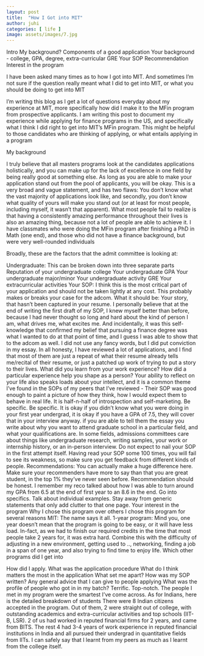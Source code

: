 ```yaml
---
layout: post
title:  "How I Got into MIT"
author: juhi
categories: [ life ]
image: assets/images/7.jpg
---
```


Intro
My background?
Components of a good application
Your background - college, GPA, degree, extra-curricular
GRE
Your SOP
Recommendation
Interest in the program

I have been asked many times as to how I got into MIT. And sometimes I’m not sure if the question really meant what I did to get into MIT, or what you should be doing to get into MIT

I’m writing this blog as I get a lot of questions everyday about my experience at MIT, more specifically how did I make it to the MFin program from prospective applicants. I am writing this post to document my experience while applying for finance programs in the US, and specifically what I think I did right to get into MIT’s MFin program. This might be helpful to those candidates who are thinking of applying, or what entails applying in a program


My background

I truly believe that all masters programs look at the candidates applications holistically, and you can make up for the lack of excellence in one field by being really good at something else. As long as you are able to make your application stand out from the pool of applicants, you will be okay. This is a very broad and vague statement, and has two flaws: You don’t know what the vast majority of applications look like, and secondly, you don’t know what quality of yours will make you stand out (or at least for most people, including myself, it wasn’t that apparent). What most people fail to realize is that having a consistently amazing performance throughout their lives is also an amazing thing, because not a lot of people are able to achieve it. I have classmates who were doing the MFin program after finishing a PhD in Math (one end), and those who did not have a finance background, but were very well-rounded individuals

Broadly, these are the factors that the admit committee is looking at:

Undergraduate: This can be broken down into three separate parts
Reputation of your undergraduate college
Your undergraduate GPA
Your undergraduate major/minor
Your undergraduate activity
GRE
Your extracurricular activities
Your SOP: I think this is the most critical part of your application and should not be taken lightly at any cost. This probably makes or breaks your case for the adcom. 
What it should be: Your story, that hasn’t been captured in your resume. I personally believe that at the end of writing the first draft of my SOP, I knew myself better than before, because I had never thought so long and hard about the kind of person I am, what drives me, what excites me. And incidentally, it was this self-knowledge that confirmed my belief that pursuing a finance degree was what I wanted to do at that point of time, and I guess I was able to show that to the adcom as well. I did not use any fancy words, but I did put conviction in my essay. In all honesty, I have reviewed a lot of applications, and I find that most of them are just a repeat of what their resume already tells me/recital of their resume, or just a patched up work of trying to put a story to their lives. What did you learn from your work experience? How did a particular experience help you shape as a person? Your ability to reflect on your life also speaks loads about your intellect, and it is a common theme I’ve found in the SOPs of my peers that I’ve reviewed - Their SOP was good enough to paint a picture of how they think, how I would expect them to behave in real life. It is half-n-half of introspection and self-marketing. Be specific. Be specific. It is okay if you didn’t know what you were doing in your first year undergrad, it is okay if you have a GPA of 7.5, they will cover that in your interview anyway. if you are able to tell them the essay you write about why you want to attend graduate school in a particular field, and what your qualifications are. In some fields, admissions committees care about things like undergraduate research, writing samples, your work or internship history, or an in-person interview. Do not expect to nail your SOP in the first attempt itself. Having read your SOP some 100 times, you will fail to see its weakness, so make sure you get feedback from different kinds of people. 
Recommendations: You can actually make a huge difference here. Make sure your recommenders have more to say than that you are great student, in the top 1% they’ve never seen before. Recommendation should be honest. I remember my reco talked about how I was able to turn around my GPA from 6.5 at the end of first year to an 8.6 in the end. Go into specifics. Talk about individual examples. Stay away from generic statements that only add clutter to that one page.
Your interest in the program
Why I chose this program over others
I chose this program for several reasons
MIT: The name says it all.
1-year program: Mind you, one year doesn’t mean that the program is going to be easy, or it will have less load. In-fact, as we had to finish our required credits in the time that most people take 2 years for, it was extra hard. Combine this with the difficulty of adjusting in a new environment, getting used to .., networking, finding a job in a span of one year, and also trying to find time to enjoy life. 
Which other programs did I get into


How did I apply. What was the application procedure
What do I think matters the most in the application
What set me apart?
How was my SOP written?
Any general advice that I can give to people applying
What was the profile of people who got in in my batch?
Terrific. Top-notch. The people I met in my program were the smartest I’ve come across. As for Indians, here is the detailed breakdown of students
There were 8 Indian citizens accepted in the program. Out of them, 2 were straight out of college, with outstanding academics and extra-curricular activities and top schools (IIT-B, LSR). 2 of us had worked in reputed financial firms for 2 years, and came from BITS. The rest 4 had 3-4 years of work experience in reputed financial institutions in India and all pursued their undergrad in quantitative fields from IITs. I can safely say that I learnt from my peers as much as I learnt from the college itself.
